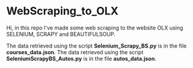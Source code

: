 # WebScraping_to_OLX
Hi, in this repo I've made some web scraping to the website OLX using SELENIUM, SCRAPY and BEAUTIFULSOUP.  

The data retrieved using the script **Selenium_Scrapy_BS.py** is in the file **courses_data.json**.
The data retrieved using the script **SeleniumScrapyBS_Autos.py** is in the file **autos_data.json**.
